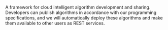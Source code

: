 A framework for cloud intelligent algorithm development and sharing. Developers can publish algorithms in accordance with our programming specifications, and we will automatically deploy these algorithms and make them available to other users as REST services.

